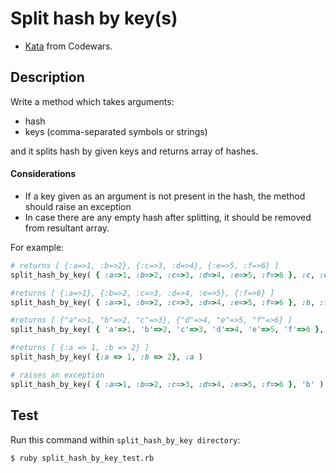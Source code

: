 # Split hash by key(s)

- [Kata](https://www.codewars.com/kata/52d0f9bc48155f574c0001b7/ruby) from Codewars.

## Description

Write a method which takes arguments:

- hash
- keys (comma-separated symbols or strings)

and it splits hash by given keys and returns array of hashes.

#### Considerations
- If a key given as an argument is not present in the hash, the method should raise an exception
- In case there are any empty hash after splitting, it should be removed from resultant array.

For example:

```ruby
# returns [ {:a=>1, :b=>2}, {:c=>3, :d=>4}, {:e=>5, :f=>6} ]
split_hash_by_key( { :a=>1, :b=>2, :c=>3, :d=>4, :e=>5, :f=>6 }, :c, :e )

#returns [ {:a=>1}, {:b=>2, :c=>3, :d=>4, :e=>5}, {:f=>6} ]
split_hash_by_key( { :a=>1, :b=>2, :c=>3, :d=>4, :e=>5, :f=>6 }, :b, :f )

#returns [ {"a"=>1, "b"=>2, "c"=>3}, {"d"=>4, "e"=>5, "f"=>6} ]
split_hash_by_key( { 'a'=>1, 'b'=>2, 'c'=>3, 'd'=>4, 'e'=>5, 'f'=>6 }, 'd' )

#returns [ {:a => 1, :b => 2} ]
split_hash_by_key( {:a => 1, :b => 2}, :a )

# raises an exception
split_hash_by_key( { :a=>1, :b=>2, :c=>3, :d=>4, :e=>5, :f=>6 }, 'b' )
```

## Test
Run this command within `split_hash_by_key directory`:
```bash
$ ruby split_hash_by_key_test.rb
```
